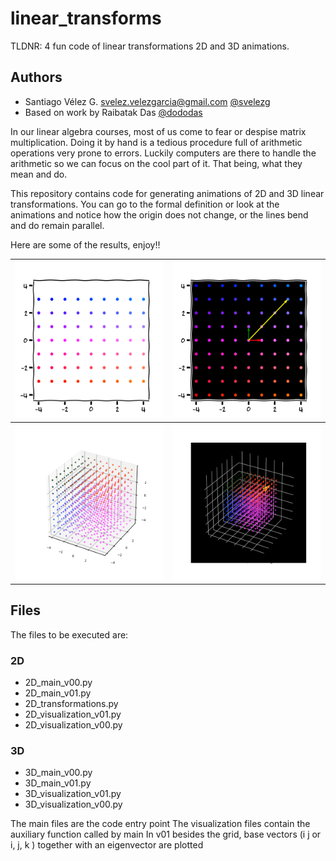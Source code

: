 # linear_transforms
TLDNR: 4 fun code of linear transformations 2D and 3D animations.

## Authors
* Santiago Vélez G. [svelez.velezgarcia@gmail.com](svelez.velezgarcia@gmail.com) [@svelezg](https://github.com/svelezg)
* Based on work by Raibatak Das [@dododas](https://github.com/dododas)


In our linear algebra courses, most of us come to fear or despise matrix multiplication.  Doing it by hand is a tedious procedure full of arithmetic operations very prone to errors. Luckily computers are there to handle the arithmetic so we can focus on the cool part of it. That being, what they mean and do. 

This repository contains code for generating animations of 2D and 3D linear transformations. You can go to the formal definition or look at the animations and notice how the origin does not change,  or the lines bend and do remain parallel. 

Here are some of the results, enjoy!!

<img src="https://github.com/svelezg/linear_transforms/blob/master/2D_animations/2D_animation.gif" width="250" height="250"/>             |  <img src="https://github.com/svelezg/linear_transforms/blob/master/2D_animations/2D_animation03.gif" width="250" height="250"/>
:-------------------------:|:-------------------------:
<img src="https://github.com/svelezg/linear_transforms/blob/master/3D_animations/3D_animation.gif" width="250" height="250"/>  |  <img src="https://github.com/svelezg/linear_transforms/blob/master/3D_animations/3D_animation20.gif" width="250" height="250"/>


## Files
The files to be executed are:
### 2D
- 2D_main_v00.py
- 2D_main_v01.py
- 2D_transformations.py
- 2D_visualization_v01.py
- 2D_visualization_v00.py

### 3D
- 3D_main_v00.py
- 3D_main_v01.py
- 3D_visualization_v01.py
- 3D_visualization_v00.py

The main files are the code entry point
The visualization files contain the auxiliary function called by main
In v01 besides the grid, base vectors (i j or i, j, k ) together with an eigenvector are plotted
 
